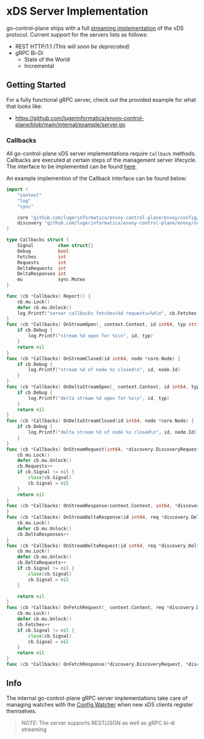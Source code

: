 # xDS Server Implementation

go-control-plane ships with a full [streaming implementation](https://github.com/lugerinformatica/envoy-control-plane/blob/main/pkg/server/v3/server.go#L175) of the xDS protocol. Current support for the servers lists as follows:
- REST HTTP/1.1 *(This will soon be deprecated)*
- gRPC Bi-Di
	- State of the World
	- Incremental

## Getting Started

For a fully functional gRPC server, check out the provided example for what that looks like:
- https://github.com/lugerinformatica/envoy-control-plane/blob/main/internal/example/server.go

### Callbacks

All go-control-plane xDS server implementations require `Callback` methods. Callbacks are executed at certain steps of the management server lifecycle. The interface to be implemented can be found [here](https://godoc.org/github.com/lugerinformatica/envoy-control-plane/pkg/server/v2#Callbacks).

An example implemention of the Callback interface can be found below:
```go
import (
	"context"
	"log"
	"sync"

	core "github.com/lugerinformatica/envoy-control-plane/envoy/config/core/v3"
	discovery "github.com/lugerinformatica/envoy-control-plane/envoy/service/discovery/v3"
)

type Callbacks struct {
	Signal         chan struct{}
	Debug          bool
	Fetches        int
	Requests       int
	DeltaRequests  int
	DeltaResponses int
	mu             sync.Mutex
}

func (cb *Callbacks) Report() {
	cb.mu.Lock()
	defer cb.mu.Unlock()
	log.Printf("server callbacks fetches=%d requests=%d\n", cb.Fetches, cb.Requests)
}
func (cb *Callbacks) OnStreamOpen(_ context.Context, id int64, typ string) error {
	if cb.Debug {
		log.Printf("stream %d open for %s\n", id, typ)
	}
	return nil
}
func (cb *Callbacks) OnStreamClosed(id int64, node *core.Node) {
	if cb.Debug {
		log.Printf("stream %d of node %s closed\n", id, node.Id)
	}
}
func (cb *Callbacks) OnDeltaStreamOpen(_ context.Context, id int64, typ string) error {
	if cb.Debug {
		log.Printf("delta stream %d open for %s\n", id, typ)
	}
	return nil
}
func (cb *Callbacks) OnDeltaStreamClosed(id int64, node *core.Node) {
	if cb.Debug {
		log.Printf("delta stream %d of node %s closed\n", id, node.Id)
	}
}
func (cb *Callbacks) OnStreamRequest(int64, *discovery.DiscoveryRequest) error {
	cb.mu.Lock()
	defer cb.mu.Unlock()
	cb.Requests++
	if cb.Signal != nil {
		close(cb.Signal)
		cb.Signal = nil
	}
	return nil
}
func (cb *Callbacks) OnStreamResponse(context.Context, int64, *discovery.DiscoveryRequest, *discovery.DiscoveryResponse) {
}
func (cb *Callbacks) OnStreamDeltaResponse(id int64, req *discovery.DeltaDiscoveryRequest, res *discovery.DeltaDiscoveryResponse) {
	cb.mu.Lock()
	defer cb.mu.Unlock()
	cb.DeltaResponses++
}
func (cb *Callbacks) OnStreamDeltaRequest(id int64, req *discovery.DeltaDiscoveryRequest) error {
	cb.mu.Lock()
	defer cb.mu.Unlock()
	cb.DeltaRequests++
	if cb.Signal != nil {
		close(cb.Signal)
		cb.Signal = nil
	}

	return nil
}
func (cb *Callbacks) OnFetchRequest(_ context.Context, req *discovery.DiscoveryRequest) error {
	cb.mu.Lock()
	defer cb.mu.Unlock()
	cb.Fetches++
	if cb.Signal != nil {
		close(cb.Signal)
		cb.Signal = nil
	}
	return nil
}
func (cb *Callbacks) OnFetchResponse(*discovery.DiscoveryRequest, *discovery.DiscoveryResponse) {}
```

## Info

The internal go-control-plane gRPC server implementations take care of managing watches with the [Config Watcher](https://github.com/lugerinformatica/envoy-control-plane/blob/main/pkg/cache/v3/cache.go#L45) when new xDS clients register themselves.

> *NOTE*: The server supports REST/JSON as well as gRPC bi-di streaming
